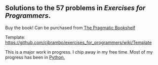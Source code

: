 
## Solutions to the 57 problems in _Exercises for Programmers_.

Buy the book! Can be purchased from [The Pragmatic Bookshelf](https://pragprog.com/book/bhwb/exercises-for-programmers)

Template: https://github.com/cjbrambo/exercises_for_programmers/wiki/Template

This is a major work in progress. I chip away in my free time. Most of my progress has been in [Python.](https://github.com/cjbrambo/exercises_for_programmers/tree/master/python)
